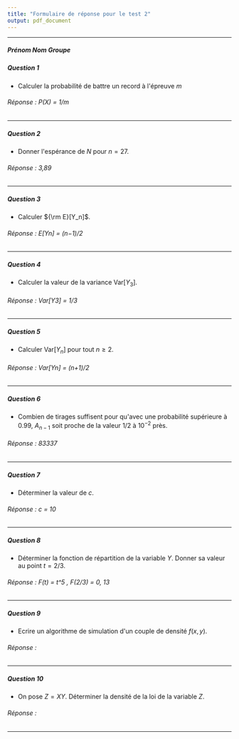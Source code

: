 ```yaml
---
title: "Formulaire de réponse pour le test 2"
output: pdf_document
---
```


** **

##### Prénom Nom Groupe



##### Question 1

* Calculer la probabilité de battre un record à l'épreuve $m$

###### Réponse : P(X) = 1/m

** **

##### Question 2

* Donner l'espérance de $N$ pour $n = 27$. 

###### Réponse : 3,89

** **

##### Question 3

* Calculer ${\rm E}[Y_n]$.


###### Réponse : E[Yn] = (n−1)/2

** **

##### Question 4

* Calculer la valeur de la variance Var$[Y_3]$.

###### Réponse : Var[Y3] = 1/3

** **

##### Question 5

* Calculer Var$[Y_n]$ pour tout $n \geq 2$.

###### Réponse : Var[Yn] = (n+1)/2

** **


##### Question 6

* Combien de tirages suffisent pour qu'avec une probabilité supérieure à 0.99, $A_{n-1}$ soit proche de la valeur 1/2 à $10^{-2}$ près. 

###### Réponse : 83337

** **


##### Question 7

* Déterminer la valeur de $c$.



###### Réponse : c = 10

** ** 


##### Question 8

* Déterminer la fonction de répartition de la variable $Y$. Donner sa valeur au point $t = 2/3$. 

###### Réponse : F(t) = t^5 , F(2/3) = 0, 13



** **


##### Question 9


* Ecrire un algorithme de simulation d'un couple de densité $f(x,y)$.  

###### Réponse : 

** **

##### Question 10


* On pose $Z =  X Y$. Déterminer la densité de la loi de la variable $Z$.
   
###### Réponse : 


** ** 


